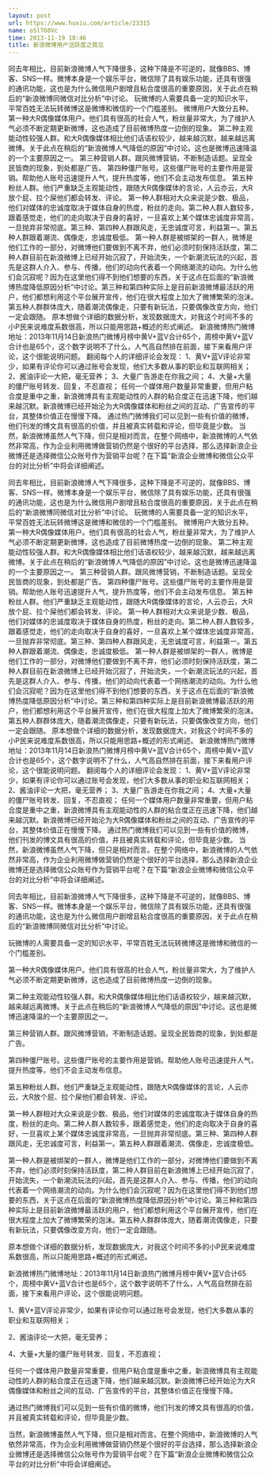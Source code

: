 ```yaml
---
layout: post
url: https://www.huxiu.com/article/23315
name: oSlT60Vc
time: 2013-11-19 18:46
title: 新浪微博用户活跃度之我见
---
```

同去年相比，目前新浪微博人气下降很多，这种下降是不可逆的，就像BBS、博客、SNS一样。微博本身是一个娱乐平台，微信除了具有娱乐功能，还具有很强的通讯功能，这也是为什么微信用户剧增且粘合度很高的重要原因，关于此点在稍后的“新浪微博同微信对比分析”中讨论。 玩微博的人需要具备一定的知识水平，平常百姓无法玩转微博这是微博和微信的一个门槛差别。 微博用户大致分五种。 第一种大R偶像媒体用户。他们具有很高的社会人气，粉丝量非常大，为了维护人气必须不断定期更新微博，这也造成了目前微博热度一边倒的现象。 第二种主观能动性较强人群。和大R偶像媒体相比他们话语权较少，越来越沉默，越来越远离微博。关于此点在稍后的“新浪微博人气降低的原因”中讨论。这也是微博迅速降温的一个主要原因之一。 第三种营销人群。跟风微博营销，不断制造话题。呈现全民皆商的现象，到处都是广告。 第四种僵尸账号。这些僵尸账号的主要作用是营销。帮助他人账号迅速提升人气，提升热度等，他们不会主动发布信息。 第五种粉丝人群。他们严重缺乏主观能动性，跟随大R偶像媒体的言论，人云亦云，大R放个屁、拉个屎他们都会转发、评论。 第一种人群相对大众来说是少数、极品，他们对媒体的忠诚度取决于媒体自身的热度，粉丝的走向。第二种人群人数较多，跟着感觉走，他们的走向取决于自身的喜好，一旦喜欢上某个媒体忠诚度非常高，一旦抛弃非常彻底。第三种、第四种人群跟风走，无忠诚度可言，利益第一。第五种人群跟着潮流、偶像走，忠诚度极低。 第一种人群是被绑架的一群人，微博是他们工作的一部分，对微博他们要做到不离不弃，他们必须时刻保持活跃度，第二种人群目前在新浪微博上已经开始沉寂了，开始流失，一个新潮流玩法的兴起，首先是这群人介入、参与、传播，他们的动向代表着一个网络潮流的动向。为什么他们会沉寂呢？因为在这里他们得不到他们想要的东西，关于这点在后面的“新浪微博热度降低原因分析”中讨论。第三种和第四种实际上是目前新浪微博最活跃的用户，他们都想利用这个平台展开宣传，他们在很大程度上加大了微博繁荣的泡沫。第五种人群群体庞大，随着潮流偶像走，只要有新玩法，只要偶像改变方向，他们一定会跟随。 原本想做个详细的数据分析，发现数据庞大，对我这个时间不多的小P民来说难度系数很高，所以只能用思路+概述的形式阐述。 新浪微博热门微博地址：2013年11月14日新浪热门微博月榜中黄V+蓝V合计65个，周榜中黄V+蓝V合计也是65个，这个数字说明不了什么，人气高自然排在前面，接下来看用户评论，这个很能说明问题。 翻阅每个人的详细评论会发现： 1、黄V+蓝V评论非常少，如果有评论你可以通过账号会发现，他们大多数从事的职业和互联网相关； 2、酱油评论一大把，毫无营养； 3、大量广告游走在你我之间； 4、大量+大量的僵尸账号转发、回复，不忍直视； 任何一个媒体用户数量非常重要，但用户粘合度是重中之重，新浪微博具有主观能动性的人群的粘合度正在迅速下降，他们越来越沉默。新浪微博已经开始沦为大R偶像媒体和粉丝之间的互动、广告宣传的平台，其整体价值正在慢慢下降。 通过热门微博我们可以见到一些有价值的微博，他们刊发的博文具有很高的价值，并且被真实转载和评论，但毕竟是少数。 当然，新浪微博虽然人气下降，但只是相对而言。在整个网络中，新浪微博的人气依然非常高，作为企业利用微博做营销仍然是个很好的平台选择，那么选择新浪企业微博还是选择微信公众账号作为营销平台呢？在下篇“新浪企业微博和微信公众平台的对比分析”中将会详细阐述。

同去年相比，目前新浪微博人气下降很多，这种下降是不可逆的，就像BBS、博客、SNS一样。微博本身是一个娱乐平台，微信除了具有娱乐功能，还具有很强的通讯功能，这也是为什么微信用户剧增且粘合度很高的重要原因，关于此点在稍后的“新浪微博同微信对比分析”中讨论。 玩微博的人需要具备一定的知识水平，平常百姓无法玩转微博这是微博和微信的一个门槛差别。 微博用户大致分五种。 第一种大R偶像媒体用户。他们具有很高的社会人气，粉丝量非常大，为了维护人气必须不断定期更新微博，这也造成了目前微博热度一边倒的现象。 第二种主观能动性较强人群。和大R偶像媒体相比他们话语权较少，越来越沉默，越来越远离微博。关于此点在稍后的“新浪微博人气降低的原因”中讨论。这也是微博迅速降温的一个主要原因之一。 第三种营销人群。跟风微博营销，不断制造话题。呈现全民皆商的现象，到处都是广告。 第四种僵尸账号。这些僵尸账号的主要作用是营销。帮助他人账号迅速提升人气，提升热度等，他们不会主动发布信息。 第五种粉丝人群。他们严重缺乏主观能动性，跟随大R偶像媒体的言论，人云亦云，大R放个屁、拉个屎他们都会转发、评论。 第一种人群相对大众来说是少数、极品，他们对媒体的忠诚度取决于媒体自身的热度，粉丝的走向。第二种人群人数较多，跟着感觉走，他们的走向取决于自身的喜好，一旦喜欢上某个媒体忠诚度非常高，一旦抛弃非常彻底。第三种、第四种人群跟风走，无忠诚度可言，利益第一。第五种人群跟着潮流、偶像走，忠诚度极低。 第一种人群是被绑架的一群人，微博是他们工作的一部分，对微博他们要做到不离不弃，他们必须时刻保持活跃度，第二种人群目前在新浪微博上已经开始沉寂了，开始流失，一个新潮流玩法的兴起，首先是这群人介入、参与、传播，他们的动向代表着一个网络潮流的动向。为什么他们会沉寂呢？因为在这里他们得不到他们想要的东西，关于这点在后面的“新浪微博热度降低原因分析”中讨论。第三种和第四种实际上是目前新浪微博最活跃的用户，他们都想利用这个平台展开宣传，他们在很大程度上加大了微博繁荣的泡沫。第五种人群群体庞大，随着潮流偶像走，只要有新玩法，只要偶像改变方向，他们一定会跟随。 原本想做个详细的数据分析，发现数据庞大，对我这个时间不多的小P民来说难度系数很高，所以只能用思路+概述的形式阐述。 新浪微博热门微博地址：2013年11月14日新浪热门微博月榜中黄V+蓝V合计65个，周榜中黄V+蓝V合计也是65个，这个数字说明不了什么，人气高自然排在前面，接下来看用户评论，这个很能说明问题。 翻阅每个人的详细评论会发现： 1、黄V+蓝V评论非常少，如果有评论你可以通过账号会发现，他们大多数从事的职业和互联网相关； 2、酱油评论一大把，毫无营养； 3、大量广告游走在你我之间； 4、大量+大量的僵尸账号转发、回复，不忍直视； 任何一个媒体用户数量非常重要，但用户粘合度是重中之重，新浪微博具有主观能动性的人群的粘合度正在迅速下降，他们越来越沉默。新浪微博已经开始沦为大R偶像媒体和粉丝之间的互动、广告宣传的平台，其整体价值正在慢慢下降。 通过热门微博我们可以见到一些有价值的微博，他们刊发的博文具有很高的价值，并且被真实转载和评论，但毕竟是少数。 当然，新浪微博虽然人气下降，但只是相对而言。在整个网络中，新浪微博的人气依然非常高，作为企业利用微博做营销仍然是个很好的平台选择，那么选择新浪企业微博还是选择微信公众账号作为营销平台呢？在下篇“新浪企业微博和微信公众平台的对比分析”中将会详细阐述。

同去年相比，目前新浪微博人气下降很多，这种下降是不可逆的，就像BBS、博客、SNS一样。微博本身是一个娱乐平台，微信除了具有娱乐功能，还具有很强的通讯功能，这也是为什么微信用户剧增且粘合度很高的重要原因，关于此点在稍后的“新浪微博同微信对比分析”中讨论。

玩微博的人需要具备一定的知识水平，平常百姓无法玩转微博这是微博和微信的一个门槛差别。

第一种大R偶像媒体用户。他们具有很高的社会人气，粉丝量非常大，为了维护人气必须不断定期更新微博，这也造成了目前微博热度一边倒的现象。

第二种主观能动性较强人群。和大R偶像媒体相比他们话语权较少，越来越沉默，越来越远离微博。关于此点在稍后的“新浪微博人气降低的原因”中讨论。这也是微博迅速降温的一个主要原因之一。

第三种营销人群。跟风微博营销，不断制造话题。呈现全民皆商的现象，到处都是广告。

第四种僵尸账号。这些僵尸账号的主要作用是营销。帮助他人账号迅速提升人气，提升热度等，他们不会主动发布信息。

第五种粉丝人群。他们严重缺乏主观能动性，跟随大R偶像媒体的言论，人云亦云，大R放个屁、拉个屎他们都会转发、评论。

第一种人群相对大众来说是少数、极品，他们对媒体的忠诚度取决于媒体自身的热度，粉丝的走向。第二种人群人数较多，跟着感觉走，他们的走向取决于自身的喜好，一旦喜欢上某个媒体忠诚度非常高，一旦抛弃非常彻底。第三种、第四种人群跟风走，无忠诚度可言，利益第一。第五种人群跟着潮流、偶像走，忠诚度极低。

第一种人群是被绑架的一群人，微博是他们工作的一部分，对微博他们要做到不离不弃，他们必须时刻保持活跃度，第二种人群目前在新浪微博上已经开始沉寂了，开始流失，一个新潮流玩法的兴起，首先是这群人介入、参与、传播，他们的动向代表着一个网络潮流的动向。为什么他们会沉寂呢？因为在这里他们得不到他们想要的东西，关于这点在后面的“新浪微博热度降低原因分析”中讨论。第三种和第四种实际上是目前新浪微博最活跃的用户，他们都想利用这个平台展开宣传，他们在很大程度上加大了微博繁荣的泡沫。第五种人群群体庞大，随着潮流偶像走，只要有新玩法，只要偶像改变方向，他们一定会跟随。

原本想做个详细的数据分析，发现数据庞大，对我这个时间不多的小P民来说难度系数很高，所以只能用思路+概述的形式阐述。

新浪微博热门微博地址：2013年11月14日新浪热门微博月榜中黄V+蓝V合计65个，周榜中黄V+蓝V合计也是65个，这个数字说明不了什么，人气高自然排在前面，接下来看用户评论，这个很能说明问题。

1、黄V+蓝V评论非常少，如果有评论你可以通过账号会发现，他们大多数从事的职业和互联网相关；

2、酱油评论一大把，毫无营养；

4、大量+大量的僵尸账号转发、回复，不忍直视；

任何一个媒体用户数量非常重要，但用户粘合度是重中之重，新浪微博具有主观能动性的人群的粘合度正在迅速下降，他们越来越沉默。新浪微博已经开始沦为大R偶像媒体和粉丝之间的互动、广告宣传的平台，其整体价值正在慢慢下降。

通过热门微博我们可以见到一些有价值的微博，他们刊发的博文具有很高的价值，并且被真实转载和评论，但毕竟是少数。

当然，新浪微博虽然人气下降，但只是相对而言。在整个网络中，新浪微博的人气依然非常高，作为企业利用微博做营销仍然是个很好的平台选择，那么选择新浪企业微博还是选择微信公众账号作为营销平台呢？在下篇“新浪企业微博和微信公众平台的对比分析”中将会详细阐述。

